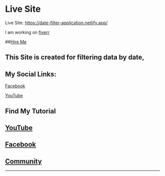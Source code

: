 # Live Site 

Live Site: https://date-filter-application.netlify.app/

I am working on [fiverr](https://www.fiverr.com/freelancersabid)

##[Hire Me](https://www.fiverr.com/freelancersabid)

## This Site is created for filtering data by date,

## My Social Links:
[Facebook](https://www.facebook.com/hasibul.islam.sabid)

[YouTube](https://www.youtube.com/channel/UCTs-wmTcMrkBv0-eDIx4f0w)

## Find My Tutorial 

## [YouTube](https://www.youtube.com/c/listencoders)

## [Facebook](https://www.facebook.com/ListenCoders)

## [Community](https://www.facebook.com/groups/listencoderscommunity)

----------------
